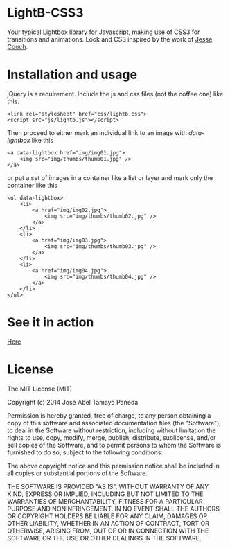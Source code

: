 LightB-CSS3
===========

Your typical Lightbox library for Javascript, making use of CSS3 for transitions and animations.
Look and CSS inspired by the work of [Jesse Couch](http://www.designcouch.com/home/why/2013/11/01/responsive-css3-lightbox-with-no-javascript/).



Installation and usage
===========
jQuery is a requirement.
Include the js and css files (not the coffee one) like this.
```
<link rel="stylesheet" href="css/lightb.css">
<script src="js/lightb.js"></script>
```
Then proceed to either mark an individual link to an image with _data-lightbox_ like this
```
<a data-lightbox href="img/img01.jpg">
    <img src="img/thumbs/thumb01.jpg" />
</a>
```
or put a set of images in a container like a list or layer and mark only the container like this
```
<ul data-lightbox>
    <li>
        <a href="img/img02.jpg">
            <img src="img/thumbs/thumb02.jpg" />
        </a>
    </li>
    <li>
        <a href="img/img03.jpg">
            <img src="img/thumbs/thumb03.jpg" />
        </a>
    </li>
    <li>
        <a href="img/img04.jpg">
            <img src="img/thumbs/thumb04.jpg" />
        </a>
    </li>
</ul>
```


See it in action
===========

[Here](https://rawgit.com/abelta/lightb-css3/master/index.html)



License
===========


The MIT License (MIT)

Copyright (c) 2014 José Abel Tamayo Pañeda

Permission is hereby granted, free of charge, to any person obtaining a copy
of this software and associated documentation files (the "Software"), to deal
in the Software without restriction, including without limitation the rights
to use, copy, modify, merge, publish, distribute, sublicense, and/or sell
copies of the Software, and to permit persons to whom the Software is
furnished to do so, subject to the following conditions:

The above copyright notice and this permission notice shall be included in all
copies or substantial portions of the Software.

THE SOFTWARE IS PROVIDED "AS IS", WITHOUT WARRANTY OF ANY KIND, EXPRESS OR
IMPLIED, INCLUDING BUT NOT LIMITED TO THE WARRANTIES OF MERCHANTABILITY,
FITNESS FOR A PARTICULAR PURPOSE AND NONINFRINGEMENT. IN NO EVENT SHALL THE
AUTHORS OR COPYRIGHT HOLDERS BE LIABLE FOR ANY CLAIM, DAMAGES OR OTHER
LIABILITY, WHETHER IN AN ACTION OF CONTRACT, TORT OR OTHERWISE, ARISING FROM,
OUT OF OR IN CONNECTION WITH THE SOFTWARE OR THE USE OR OTHER DEALINGS IN THE
SOFTWARE.